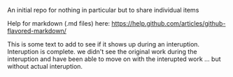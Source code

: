 An initial repo for nothing in particular but to share individual items


Help for markdown (.md files) here: https://help.github.com/articles/github-flavored-markdown/

This is some text to add to see if it shows up during an interuption.
Interuption is complete.  we didn't see the original work during the interuption and have been able to move on with the interupted work ... but without actual interuption.


